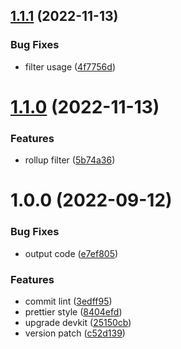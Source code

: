 ## [1.1.1](https://github.com/akijoey/hexo-renderer-rollup/compare/v1.1.0...v1.1.1) (2022-11-13)


### Bug Fixes

* filter usage ([4f7756d](https://github.com/akijoey/hexo-renderer-rollup/commit/4f7756d4ee501d9c8d0ad9b187ff14177596c49f))

# [1.1.0](https://github.com/akijoey/hexo-renderer-rollup/compare/v1.0.0...v1.1.0) (2022-11-13)


### Features

* rollup filter ([5b74a36](https://github.com/akijoey/hexo-renderer-rollup/commit/5b74a361ef407b61b2833b18526c2dbd20c07e0d))

# 1.0.0 (2022-09-12)


### Bug Fixes

* output code ([e7ef805](https://github.com/akijoey/hexo-renderer-rollup/commit/e7ef8051e72797ec8a627cf946dfd7d069d7cf60))


### Features

* commit lint ([3edff95](https://github.com/akijoey/hexo-renderer-rollup/commit/3edff953a0c43ded97976bac644f4e715f117430))
* prettier style ([8404efd](https://github.com/akijoey/hexo-renderer-rollup/commit/8404efd282730f27462a5a78c89e48dcb82d14c4))
* upgrade devkit ([25150cb](https://github.com/akijoey/hexo-renderer-rollup/commit/25150cba9f93b7077f48117914482032334e9938))
* version patch ([c52d139](https://github.com/akijoey/hexo-renderer-rollup/commit/c52d139bce0f522faf050a213f838a054c8aa591))
